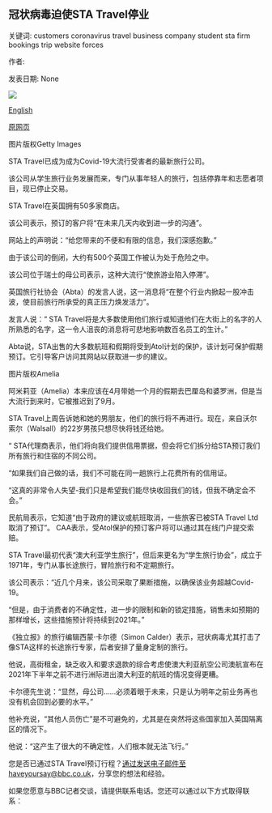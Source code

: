 ## 冠状病毒迫使STA Travel停业

关键词: customers coronavirus travel business company student sta firm bookings trip website forces

作者: 

发表日期: None

![](https://ichef.bbci.co.uk/news/1024/branded_news/464B/production/_114059971_gettyimages-1219196830.jpg)

[English](Coronavirus%20forces%20STA%20Travel%20out%20of%20business.md)

[原网页](https://www.bbc.com/news/business-53868447)

图片版权Getty Images

STA Travel已成为成为Covid-19大流行受害者的最新旅行公司。

该公司从学生旅行业务发展而来，专门从事年轻人的旅行，包括停靠年和志愿者项目，现已停止交易。

STA Travel在英国拥有50多家商店。

该公司表示，预订的客户将“在未来几天内收到进一步的沟通”。

网站上的声明说：“给您带来的不便和有限的信息，我们深感抱歉。”

由于该公司的倒闭，大约有500个英国工作被认为处于危险之中。

该公司位于瑞士的母公司表示，这种大流行“使旅游业陷入停滞”。

英国旅行社协会（Abta）的发言人说，这一消息将“在整个行业内掀起一股冲击波，使目前旅行所承受的真正压力焕发活力”。

发言人说：“ STA Travel将是大多数使用他们旅行或知道他们在大街上的名字的人所熟悉的名字，这一令人沮丧的消息将可悲地影响数百名员工的生计。”

Abta说，STA出售的大多数航班和假期将受到Atol计划的保护，该计划可保护假期预订。它引导客户访问其网站以获取进一步的建议。

图片版权Amelia

阿米莉亚（Amelia）本来应该在4月带她一个月的假期去巴厘岛和婆罗洲，但是当大流行到来时，它被推迟到了9月。

STA Travel上周告诉她和她的男朋友，他们的旅行将不再进行。现在，来自沃尔索尔（Walsall）的22岁男孩只想尽快将钱还给她。

“ STA代理商表示，他们将向我们提供信用票据，但会将它们拆分给STA预订我们所有旅行和住宿的不同公司。

“如果我们自己做的话，我们不可能在同一趟旅行上花费所有的信用证。

“这真的非常令人失望-我们只是希望我们能尽快收回我们的钱，但我不确定会不会。”

民航局表示，它知道“由于政府的建议或航班取消，一些旅客已被STA Travel Ltd取消了预订”。 CAA表示，受Atol保护的预订客户将可以通过其在线门户提交索赔。

STA Travel最初代表“澳大利亚学生旅行”，但后来更名为“学生旅行协会”，成立于1971年，专门从事长途旅行，冒险旅行和不定期旅行。

该公司表示：“近几个月来，该公司采取了果断措施，以确保该业务超越Covid-19。

“但是，由于消费者的不确定性，进一步的限制和新的锁定措施，销售未如预期的那样增长，这些措施预计将持续到2021年。”

《独立报》的旅行编辑西蒙·卡尔德（Simon Calder）表示，冠状病毒尤其打击了像STA这样的长途旅行专家，后者安排了量身定制的旅行。

他说，高街租金，缺乏收入和要求退款的综合考虑使澳大利亚航空公司澳航宣布在2021年下半年之前不进行洲际进出澳大利亚的航班的情况变得更糟。

卡尔德先生说：“显然，母公司……必须着眼于未来，只是认为明年之前业务再也没有机会回到必要的水平。”

他补充说，“其他人员伤亡”是不可避免的，尤其是在突然将这些国家加入英国隔离区的情况下。

他说：“这产生了很大的不确定性，人们根本就无法飞行。”

您是否已通过STA Travel预订行程？通过发送电子邮件至haveyoursay@bbc.co.uk，分享您的想法和经验。

如果您愿意与BBC记者交谈，请提供联系电话。您还可以通过以下方式取得联系：